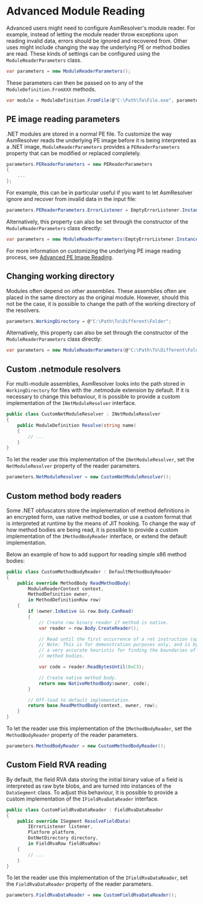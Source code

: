 # Advanced Module Reading

Advanced users might need to configure AsmResolver\'s module reader. For
example, instead of letting the module reader throw exceptions upon
reading invalid data, errors should be ignored and recovered from. Other
uses might include changing the way the underlying PE or method bodies
are read. These kinds of settings can be configured using the
`ModuleReaderParameters` class.

``` csharp
var parameters = new ModuleReaderParameters();
```

These parameters can then be passed on to any of the
`ModuleDefinition.FromXXX` methods.

``` csharp
var module = ModuleDefinition.FromFile(@"C:\Path\To\File.exe", parameters);
```

## PE image reading parameters

.NET modules are stored in a normal PE file. To customize the way
AsmResolver reads the underlying PE image before it is being interpreted
as a .NET image, `ModuleReaderParameters` provides a
`PEReaderParameters` property that can be modified or replaced
completely.

``` csharp
parameters.PEReaderParameters = new PEReaderParameters
{
    ...
};
```

For example, this can be in particular useful if you want to let
AsmResolver ignore and recover from invalid data in the input file:

``` csharp
parameters.PEReaderParameters.ErrorListener = EmptyErrorListener.Instance;
```

Alternatively, this property can also be set through the constructor of
the `ModuleReaderParameters` class directly:

``` csharp
var parameters = new ModuleReaderParameters(EmptyErrorListener.Instance);
```

For more information on customizing the underlying PE image reading
process, see [Advanced PE Image Reading](../peimage/advanced-pe-reading.md).

## Changing working directory

Modules often depend on other assemblies. These assemblies often are
placed in the same directory as the original module. However, should
this not be the case, it is possible to change the path of the working
directory of the resolvers.

``` csharp
parameters.WorkingDirectory = @"C:\Path\To\Different\Folder";
```

Alternatively, this property can also be set through the constructor of
the `ModuleReaderParameters` class directly:

``` csharp
var parameters = new ModuleReaderParameters(@"C:\Path\To\Different\Folder");
```

## Custom .netmodule resolvers

For multi-module assemblies, AsmResolver looks into the path stored in
`WorkingDirectory` for files with the .netmodule extension by default.
If it is necessary to change this behaviour, it is possible to provide a
custom implementation of the `INetModuleResolver` interface.

``` csharp
public class CustomNetModuleResolver : INetModuleResolver
{
    public ModuleDefinition Resolve(string name)
    {
        // ...
    }
}
```

To let the reader use this implementation of the `INetModuleResolver`,
set the `NetModuleResolver` property of the reader parameters.

``` csharp
parameters.NetModuleResolver = new CustomNetModuleResolver();
```

## Custom method body readers

Some .NET obfuscators store the implementation of method definitions in
an encrypted form, use native method bodies, or use a custom format that
is interpreted at runtime by the means of JIT hooking. To change the way
of how method bodies are being read, it is possible to provide a custom
implementation of the `IMethodBodyReader` interface, or extend the
default implementation.

Below an example of how to add support for reading simple x86 method
bodies:

``` csharp
public class CustomMethodBodyReader : DefaultMethodBodyReader
{
    public override MethodBody ReadMethodBody(
        ModuleReaderContext context,
        MethodDefinition owner,
        in MethodDefinitionRow row)
    {
        if (owner.IsNative && row.Body.CanRead)
        {
            // Create raw binary reader if method is native.
            var reader = row.Body.CreateReader();

            // Read until the first occurrence of a ret instruction (opcode 0xC3).
            // Note: This is for demonstration purposes only, and is by no means
            // a very accurate heuristic for finding the boundaries of native
            // method bodies.

            var code = reader.ReadBytesUntil(0xC3);

            // Create native method body.
            return new NativeMethodBody(owner, code);
        }

        // Off-load to default implementation.
        return base.ReadMethodBody(context, owner, row);
    }
}
```

To let the reader use this implementation of the `IMethodBodyReader`,
set the `MethodBodyReader` property of the reader parameters.

``` csharp
parameters.MethodBodyReader = new CustomMethodBodyReader();
```

## Custom Field RVA reading

By default, the field RVA data storing the initial binary value of a
field is interpreted as raw byte blobs, and are turned into instances of
the `DataSegment` class. To adjust this behaviour, it is possible to
provide a custom implementation of the `IFieldRvaDataReader` interface.

``` csharp
public class CustomFieldRvaDataReader : FieldRvaDataReader
{
    public override ISegment ResolveFieldData(
        IErrorListener listener,
        Platform platform,
        DotNetDirectory directory,
        in FieldRvaRow fieldRvaRow)
    {
        // ...
    }
}
```

To let the reader use this implementation of the `IFieldRvaDataReader`,
set the `FieldRvaDataReader` property of the reader parameters.

``` csharp
parameters.FieldRvaDataReader = new CustomFieldRvaDataReader();
```
